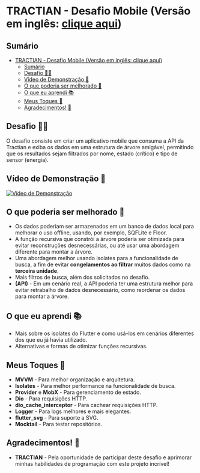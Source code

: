 # TRACTIAN - Desafio Mobile (Versão em inglês: <a href="./README.dart">clique aqui</a>)

## Sumário

- [TRACTIAN - Desafio Mobile (Versão em inglês: clique aqui)](#tractian---desafio-mobile-versão-em-inglês-clique-aqui)
  - [Sumário](#sumário)
  - [Desafio 🐱‍👤](#desafio-)
  - [Vídeo de Demonstração 🎥](#vídeo-de-demonstração-)
  - [O que poderia ser melhorado 🤔](#o-que-poderia-ser-melhorado-)
  - [O que eu aprendi 📚](#o-que-eu-aprendi-)
  - [Meus Toques 🎨](#meus-toques-)
  - [Agradecimentos! 🙏](#agradecimentos-)

## Desafio 🐱‍👤
O desafio consiste em criar um aplicativo mobile que consuma a API da Tractian e exiba os dados em uma estrutura de árvore amigável, permitindo que os resultados sejam filtrados por nome, estado (crítico) e tipo de sensor (energia).

## Vídeo de Demonstração 🎥
[![Vídeo de Demonstração](https://img.youtube.com/vi/lB086EoCvzg/0.jpg)](https://youtu.be/lB086EoCvzg)

## O que poderia ser melhorado 🤔
- Os dados poderiam ser armazenados em um banco de dados local para melhorar o uso offline, usando, por exemplo, SQFLite e Floor.
- A função recursiva que constrói a árvore poderia ser otimizada para evitar reconstruções desnecessárias, ou até usar uma abordagem diferente para montar a árvore.
- Uma abordagem melhor usando isolates para a funcionalidade de busca, a fim de evitar **congelamentos ao filtrar** muitos dados como na **terceira unidade**.
- Mais filtros de busca, além dos solicitados no desafio.
- **(API)** - Em um cenário real, a API poderia ter uma estrutura melhor para evitar retrabalho de dados desnecessário, como reordenar os dados para montar a árvore.

## O que eu aprendi 📚
- Mais sobre os isolates do Flutter e como usá-los em cenários diferentes dos que eu já havia utilizado.
- Alternativas e formas de otimizar funções recursivas.

## Meus Toques 🎨
- **MVVM** - Para melhor organização e arquitetura.
- **Isolates** - Para melhor performance na funcionalidade de busca.
- **Provider** e **MobX** - Para gerenciamento de estado.
- **Dio** - Para requisições HTTP.
- **dio_cache_interceptor** - Para cachear requisições HTTP.
- **Logger** - Para logs melhores e mais elegantes.
- **flutter_svg** - Para suporte a SVG.
- **Mocktail** - Para testar repositórios.

## Agradecimentos! 🙏
- **TRACTIAN** - Pela oportunidade de participar deste desafio e aprimorar minhas habilidades de programação com este projeto incrível!
